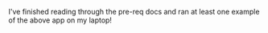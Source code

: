 I've finished reading through the pre-req docs and ran at least one example of the above app on my laptop!

